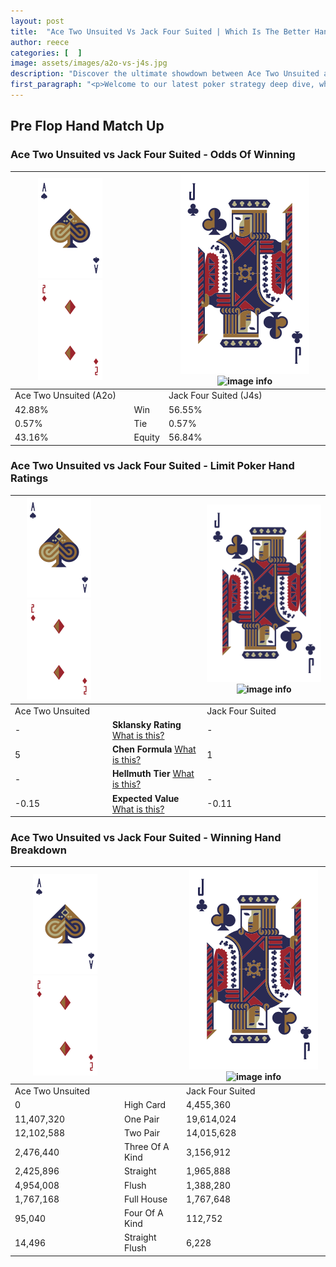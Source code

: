 ```yaml
---
layout: post
title:  "Ace Two Unsuited Vs Jack Four Suited | Which Is The Better Hand In Poker? A Complete Guide"
author: reece
categories: [  ]
image: assets/images/a2o-vs-j4s.jpg
description: "Discover the ultimate showdown between Ace Two Unsuited and Jack Four Suited in poker! Uncover the odds, strategies, and scenarios where one hand triumphs over the other. Get ready to up your poker game with this thrilling analysis."
first_paragraph: "<p>Welcome to our latest poker strategy deep dive, where we're pitting two distinct hands against each other in a high-stakes showdown: Ace Two Unsuited vs Jack Four Suited.</p><p>In the dynamic world of poker, every decision counts, and knowing which hand holds the upper hand is key to your success at the table.</p><p>In this article, we'll dissect these two hands, explore the scenarios where one dominates the other, and equip you with the knowledge to make strategic choices that can tip the odds in your favor.</p><p>Get ready to unravel the intriguing dynamics of these poker hands and elevate your game to new heights.</p>"
---
```




[comment]: # (sp0)

## Pre Flop Hand Match Up

<div class="table hand-ratings" markdown="1"> 



### Ace Two Unsuited vs Jack Four Suited - Odds Of Winning


    
| ![image info](assets/images/hand1/A.png) ![image info](assets/images/hand1/2o.png) |  | ![image info](assets/images/hand2/J.png) ![image info](assets/images/hand2/4s.png) |
| -------- | -------- | -------- |
| Ace Two Unsuited (A2o) |  | Jack Four Suited (J4s) |
| 42.88% | Win | 56.55% |
| 0.57% | Tie | 0.57% |
| 43.16% | Equity | 56.84% |




[comment]: # (sp1)



### Ace Two Unsuited vs Jack Four Suited - Limit Poker Hand Ratings


    
| ![image info](assets/images/hand1/A.png) ![image info](assets/images/hand1/2o.png) |  | ![image info](assets/images/hand2/J.png) ![image info](assets/images/hand2/4s.png) |
| -------- | -------- | -------- |
| Ace Two Unsuited |  | Jack Four Suited |
| - | **Sklansky Rating** [What is this?](/sklansky-rating-explained) | - |
| 5 | **Chen Formula** [What is this?](/chen-formula-explained) | 1 |
| - | **Hellmuth Tier** [What is this?](/Hellmuth-tier-explained) | - |
| -0.15 | **Expected Value** [What is this?](/expected-value-explained) | -0.11 |




[comment]: # (sp2)



### Ace Two Unsuited vs Jack Four Suited - Winning Hand Breakdown


    
| ![image info](assets/images/hand1/A.png) ![image info](assets/images/hand1/2o.png) |  | ![image info](assets/images/hand2/J.png) ![image info](assets/images/hand2/4s.png) |
| -------- | -------- | -------- |
| Ace Two Unsuited |  | Jack Four Suited |
| 0 | High Card | 4,455,360 |
| 11,407,320 | One Pair | 19,614,024 |
| 12,102,588 | Two Pair | 14,015,628 |
| 2,476,440 | Three Of A Kind | 3,156,912 |
| 2,425,896 | Straight | 1,965,888 |
| 4,954,008 | Flush | 1,388,280 |
| 1,767,168 | Full House | 1,767,648 |
| 95,040 | Four Of A Kind | 112,752 |
| 14,496 | Straight Flush | 6,228 |




[comment]: # (sp3)



</div>

[comment]: # (sp4)



[comment]: # (sp5)


